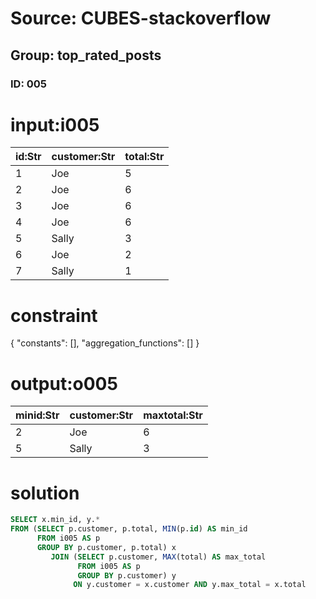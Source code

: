# Source: CUBES-stackoverflow
## Group: top_rated_posts
### ID: 005

# input:i005

| id:Str | customer:Str | total:Str |
|---|---|---|
| 1 | Joe | 5 |
| 2 | Joe | 6 |
| 3 | Joe | 6 |
| 4 | Joe | 6 |
| 5 | Sally | 3 |
| 6 | Joe | 2 |
| 7 | Sally | 1 |

# constraint

{
  "constants": [],
  "aggregation_functions": []
}

# output:o005

| minid:Str | customer:Str | maxtotal:Str |
|---|---|---|
| 2 | Joe | 6 |
| 5 | Sally | 3 |

# solution

```sql
SELECT x.min_id, y.*
FROM (SELECT p.customer, p.total, MIN(p.id) AS min_id
      FROM i005 AS p
      GROUP BY p.customer, p.total) x
         JOIN (SELECT p.customer, MAX(total) AS max_total
               FROM i005 AS p
               GROUP BY p.customer) y
              ON y.customer = x.customer AND y.max_total = x.total

```
